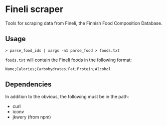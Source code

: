 Fineli scraper
==============

Tools for scraping data from Fineli, the Finnish Food Composition Database.

Usage
-----

    > parse_food_ids | xargs -n1 parse_food > foods.txt

`foods.txt` will contain the Fineli foods in the following format:

    Name;Calories;Carbohydrates;Fat;Protein;Alcohol

Dependencies
------------

In addition to the obvious, the following must be in the path:

* curl
* iconv
* jkwery (from npm)

